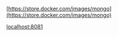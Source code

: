 
[https://store.docker.com/images/mongo](https://store.docker.com/images/mongo)

[localhost:8081](localhost:8081)
